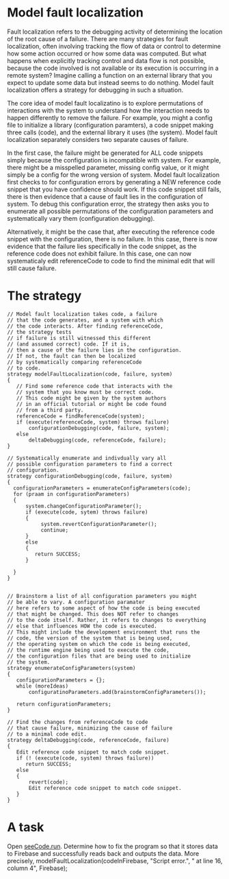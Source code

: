 # Model fault localization

Fault localization refers to the debugging activity of determining the location of the root cause of a failure. 
There are many strategies for fault localization, often involving tracking the flow of data or control to determine how some action 
occurred or how some data was computed. But what happens when explicitly tracking control and data flow is not possible, because the code 
involved is not available or its execution is occurring in a remote system? Imagine calling a function on an external library that you
expect to update some data but instead seems to do nothing. Model fault localization offers a strategy for debugging in such a situation.

The core idea of model fault localizatino is to explore permutations of interactions with the system to understand how the interaction needs to happen differently to remove the failure. For example, you might a config file to initialize a library (configuration paramters), a code snippet making three calls (code), and the external library it uses (the system). Model fault localization separately considers two separate causes of failure. 

In the first case, the failure might be generated for ALL code snippets simply because the configuration is incompatible with system. For example, there might be a misspelled parameter, missing config value, or it might simply be a config for the wrong version of system. Model fault localization first checks to for configuration errors by generating a NEW reference code snippet that you have confidence should work. If this code snippet still fails, there is then evidence that a cause of fault lies in the configuration of system. To debug this configuration error, the strategy then asks you to enumerate all possible permutations of the configuration parameters and systematically vary them (configuration debugging). 

Alternatively, it might be the case that, after executing the reference code snippet with the configuration, there is no failure. In this case, there is now evidence that the failure lies specifically in the code snippet, as the reference code does not exhibit failure. In this case, one can now systematicaly edit referenceCode to code to find the minimal edit that will still cause failure.

# The strategy
```
// Model fault localization takes code, a failure
// that the code generates, and a system with which
// the code interacts. After finding referenceCode,
// the strategy tests 
// if failure is still witnessed this different
// (and assumed correct) code. If it is,
// then a cause of the failure lies in the configuration.
// If not, the fault can then be localized
// by systematically comparing referenceCode
// to code.
strategy modelFaultLocalization(code, failure, system)
{
   // Find some reference code that interacts with the
   // system that you know must be correct code.
   // This code might be given by the system authors
   // in an official tutorial or might be code found
   // from a third party.
   referenceCode = findReferenceCode(system);
   if (execute(referenceCode, system) throws failure)
       configurationDebugging(code, failure, system);
   else
       deltaDebugging(code, referenceCode, failure);
}

// Systematically enumerate and indivdually vary all 
// possible configuration parameters to find a correct
// configuration.
strategy configurationDebugging(code, failure, system)
{
  configurationParameters = enumerateConfigParameters(code);
  for (praam in configurationParameters)
  {
      system.changeConfigurationParameter();
      if (execute(code, sytem) throws failure)
      {
           system.revertConfigurationParameter();
           continue;
      }
      else
      {
         return SUCCESS;
      }
      
  }
}


// Brainstorm a list of all configuration parameters you might 
// be able to vary. A configuration paramater
// here refers to some aspect of how the code is being executed 
// that might be changed. This does NOT refer to changes
// to the code itself. Rather, it refers to changes to everything 
// else that influences HOW the code is executed.
// This might include the development environment that runs the 
// code, the version of the system that is being used, 
// the operating system on which the code is being executed, 
// the runtime engine being used to execute the code, 
// the configuration files that are being used to initialize 
// the system. 
strategy enumerateConfigParameters(system)
{
   configurationParameters = {};
   while (moreIdeas)
       configuratinoParameters.add(brainstormConfigParameters());
       
   return configurationParameters;
}

// Find the changes from referenceCode to code
// that cause failure, minimizing the cause of failure
// to a minimal code edit.
strategy deltaDebugging(code, referenceCode, failure)
{ 
   Edit reference code snippet to match code snippet. 
   if (! (execute(code, system) throws failure))
      return SUCCESS;
   else
   {
       revert(code);
       Edit reference code snippet to match code snippet. 
   }
}

```

# A task

Open [seeCode.run](https://seecode.run/#:-Kptx0KiHtLoD-k5eHDW). Determine how to fix the program so that it stores data to Firebase and successfully reads back and outputs the data. More precisely, modelFaultLocalization(codeInFirebase, "Script error.", " at line 16, column 4", Firebase);



